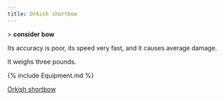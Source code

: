 ```yaml
---
title: Orkish shortbow
---
```


\> **consider bow**

Its accuracy is poor, its speed very fast, and it causes average damage.

It weighs three pounds.

{% include Equipment.md %}

[Orkish shortbow](Category:_Missile_weapons "wikilink")